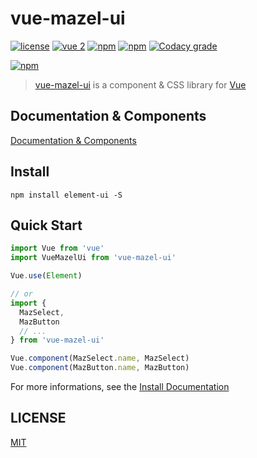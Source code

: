 # vue-mazel-ui

[![license](https://img.shields.io/github/license/LouisMazel/vue-mazel-ui.svg?style=flat-square)](https://github.com/LouisMazel/vue-mazel-ui/blob/master/LICENSE)
[![vue 2](https://img.shields.io/badge/vue-2-42b983.svg?style=flat-square)](https://vuejs.org)
[![npm](https://img.shields.io/npm/v/vue-mazel-ui.svg?style=flat-square)](https://www.npmjs.com/package/vue-mazel-ui)
[![npm](https://img.shields.io/npm/dt/vue-mazel-ui.svg?style=flat-square)](https://www.npmjs.com/package/vue-mazel-ui)
[![Codacy grade](https://img.shields.io/codacy/grade/3d15a7c11bfe47c69a2aed93cc67cc29.svg?style=flat-square)](https://www.codacy.com/app/LouisMazel/vue-mazel-ui)

[![npm](https://nodei.co/npm/vue-mazel-ui.png?downloads=true&downloadRank=true&stars=true)](https://www.npmjs.com/package/vue-mazel-ui)

> [vue-mazel-ui](https://github.com/LouisMazel/vue-mazel-ui) is a component & CSS library for [Vue](https://vuejs.org)

## Documentation & Components

[Documentation & Components](https://louismazel.github.io/vue-mazel-ui/#/documentation/install)

## Install

```shell
npm install element-ui -S
```

## Quick Start

```javascript
import Vue from 'vue'
import VueMazelUi from 'vue-mazel-ui'

Vue.use(Element)

// or
import {
  MazSelect,
  MazButton
  // ...
} from 'vue-mazel-ui'

Vue.component(MazSelect.name, MazSelect)
Vue.component(MazButton.name, MazButton)
```

For more informations, see the [Install Documentation](https://louismazel.github.io/vue-mazel-ui/#/documentation/install)

## LICENSE

[MIT](LICENSE)

